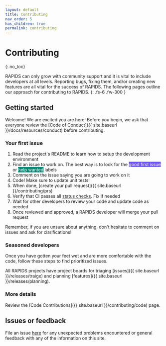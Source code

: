 ```yaml
---
layout: default
title: Contributing
nav_order: 5
has_children: true
permalink: contributing
---
```


# Contributing
{:.no_toc}

RAPIDS can only grow with community support and it is vital to include developers at all levels. Reporting bugs, fixing them, and/or creating new features are all vital for the success of RAPIDS. The following pages outline our approach for contributing to RAPIDS.
{: .fs-6 .fw-300 }

## Getting started

Welcome! We are excited you are here! Before you begin, we ask that everyone review the [Code of Conduct]({{ site.baseurl }}/docs/resources/conduct) before contributing.

### Your first issue

1. Read the project's README to learn how to setup the development environment
2. Find an issue to work on. The best way is to look for the <span class="label" style="background: #7057ff; color: #ffffff; text-transform: none">good first issue</span> or <span class="label" style="background: #008672; color: #ffffff; text-transform: none">help wanted</span> labels
3. Comment on the issue saying you are going to work on it
4. Code! Make sure to update unit tests!
5. When done, [create your pull request]({{ site.baseurl }}/contributing/prs)
6. Verify that CI passes all [status checks](https://help.github.com/articles/about-status-checks/). Fix if needed
7. Wait for other developers to review your code and update code as needed
8. Once reviewed and approved, a RAPIDS developer will merge your pull request

Remember, if you are unsure about anything, don't hesitate to comment on issues and ask for clarifications!

### Seasoned developers

Once you have gotten your feet wet and are more comfortable with the code, follow these steps to find prioritized issues.

All RAPIDS projects have project boards for triaging [issues]({{ site.baseurl }}/releases/traige) and planning [features]({{ site.baseurl }}/releases/planning).

### More details

Review the [Code Contributions]({{ site.baseurl }}/contributing/code) page.

## Issues or feedback

File an issue [here](https://github.com/rapidsai/docs/issues/new) for any unexpected problems encountered or general feedback with any of the information on this site.